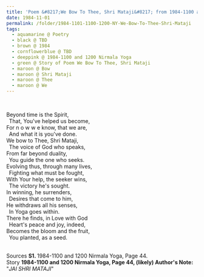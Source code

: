 ```yaml
---
title: 'Poem &#8217;We Bow To Thee, Shri Mataji&#8217; from 1984-1100 and 1200 Nirmala Yoga, Page 44'
date: 1984-11-01
permalink: /folder/1984-1101-1100-1200-NY-We-Bow-To-Thee-Shri-Mataji
tags:
  - aquamarine @ Poetry
  - black @ TBD
  - brown @ 1984
  - cornflowerblue @ TBD
  - deeppink @ 1984-1100 and 1200 Nirmala Yoga
  - green @ Story of Poem We Bow To Thee, Shri Mataji
  - maroon @ Bow
  - maroon @ Shri Mataji
  - maroon @ Thee
  - maroon @ We
---
```


<br>

<p>
Beyond time is the Spirit,<br>
&ensp;That, You've helped us become,<br>
For n o w w e know, that we are,<br>
&ensp;And what it is you've done.<br>
We bow to Thee, Shri Mataji,<br>
&ensp;The voice of God who speaks,<br>
From far beyond duality,<br>
&ensp;You guide the one who seeks.<br>
Evolving thus, through many lives,<br>
&ensp;Fighting what must be fought,<br>
With Your help, the seeker wins,<br>
&ensp;The victory he's sought.<br>
In winning, he surrenders,<br>
&ensp;Desires that come to him,<br>
He withdraws all his senses,<br>
&ensp;In Yoga goes within.<br>
There he finds, in Love with God<br>
&ensp;Heart's peace and joy, indeed,<br>
Becomes the bloom and the fruit,<br>
&ensp;You planted, as a seed.<br>
</p>

<br>

<wave-list>
<list-title color="DarkSeaGreen" width="40">Sources</list-title>
  <list-item color="BlanchedAlmond"  width="280"><b>S1. </b> 1984-1100 and 1200 Nirmala Yoga, Page 44.</list-item>
</wave-list>

<br>

<wave-list>
<list-title color="DarkSeaGreen" width="25">Story</list-title>
  <list-item color="BlanchedAlmond"  width="280"><b>1984-1100 and 1200 Nirmala Yoga, Page 44, (likely) Author's Note:</b> "<i>JAI SHRI MATAJI</i>"</list-item>
</wave-list>